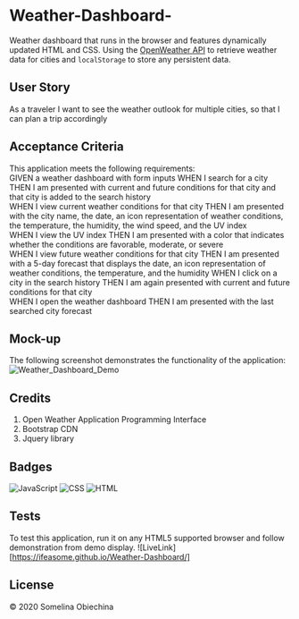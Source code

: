 # Weather-Dashboard-

Weather dashboard that runs in the browser and features dynamically updated HTML and CSS. Using the [OpenWeather API](https://openweathermap.org/api) to retrieve weather data for cities and `localStorage` to store any persistent data.

## User Story

As a traveler I want to see the weather outlook for multiple cities, so that I can plan a trip accordingly

## Acceptance Criteria

This application meets the following requirements: <br/>
GIVEN a weather dashboard with form inputs
WHEN I search for a city
THEN I am presented with current and future conditions for that city and that city is added to the search history <br/>
WHEN I view current weather conditions for that city
THEN I am presented with the city name, the date, an icon representation of weather conditions, the temperature, the humidity, the wind speed, and the UV index <br/>
WHEN I view the UV index
THEN I am presented with a color that indicates whether the conditions are favorable, moderate, or severe <br/>
WHEN I view future weather conditions for that city
THEN I am presented with a 5-day forecast that displays the date, an icon representation of <br/> weather conditions, the temperature, and the humidity
WHEN I click on a city in the search history
THEN I am again presented with current and future conditions for that city <br/>
WHEN I open the weather dashboard
THEN I am presented with the last searched city forecast <br/>

## Mock-up

The following screenshot demonstrates the functionality of the application:
![Weather_Dashboard_Demo](https://user-images.githubusercontent.com/71314578/99028350-26d63900-2535-11eb-9a2c-0bd5a850c6c5.png)


## Credits

1. Open Weather Application Programming Interface
2. Bootstrap CDN
3. Jquery library

## Badges

![JavaScript](https://img.shields.io/badge/JavaScript-56.1%25-yellow)
![CSS](https://img.shields.io/badge/CSS-30.7%25-purple)
![HTML](https://img.shields.io/badge/HTML-29.9%25-red)

## Tests

To test this application, run it on any HTML5 supported browser and follow demonstration from demo display.
![LiveLink][https://ifeasome.github.io/Weather-Dashboard/]

## License

© 2020 Somelina Obiechina
